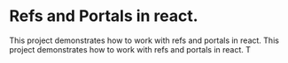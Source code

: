 # Refs and Portals in react.

This project demonstrates how to work with refs and portals in react.
This project demonstrates how to work with refs and portals in react.
T